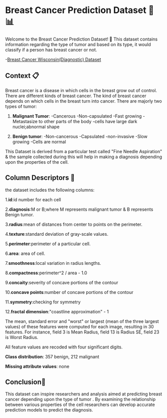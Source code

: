 # Breast Cancer Prediction Dataset 🔬📊

Welcome to the Breast Cancer Prediction Dataset! 🎉 This dataset contains information regarding the type of tumor and based on its type, it would classify if a person has breast cancer or not.

-[Breast Cancer Wisconsin(Diagnostic) Dataset](https://www.kaggle.com/datasets/uciml/breast-cancer-wisconsin-data/data)

## Context 📋

Breast cancer is a disease in which cells in the breast grow out of control. There are different kinds of breast cancer. The kind of breast cancer depends on which cells in the breast turn into cancer.
There are majorly two types of tumor:
1) **Malignant Tumor**:
   -Cancerous
   -Non-capsulated
   -Fast growing 
   -Metastasize to other parts of the body
   -cells have large dark nuclei;abnormal shape

2) **Benign tumor**:
   -Non-cancerous
   -Capsulated
   -non-invasive
   -Slow growing
   -Cells are normal

This Dataset is derived from a particular test called "Fine Needle Aspiration" & the sample collected during this will help in making a diagnosis depending upon the properties of the cell.

## Column Descriptors 📝

the dataset includes the following columns:

1.**id**:id number for each cell

2.**diagnosis**:M or B;where M represents malignant tumor & B represents Benign tumor.

3.**radius**:mean of distances from center to points on the perimeter.

4.**texture**:standard deviation of gray-scale values.

5.**perimeter**:perimeter of a particular cell.

6.**area**: area of cell.

7.**smoothness**:local variation in radius lengths.

8.**compactness**:perimeter^2 / area - 1.0

9.**concaity**:severity of concave portions of the contour

10.**concave points**:number of concave portions of the contour

11.**symmetry**:checking for symmetry 

12.**fractal dimension**:"coastline approximation" - 1

The mean, standard error and "worst" or largest (mean of the three
largest values) of these features were computed for each image,
resulting in 30 features. For instance, field 3 is Mean Radius, field
13 is Radius SE, field 23 is Worst Radius.

All feature values are recoded with four significant digits.

**Class distribution**: 357 benign, 212 malignant

**Missing attribute values**: none

## Conclusion📝

This dataset can inspire researchers and analysis aimed at predicting breast cancer depending upon the type of tumor . By examining the relationship between various properties of the cell researchers can develop accurate prediction models to predict the diagnosis.


